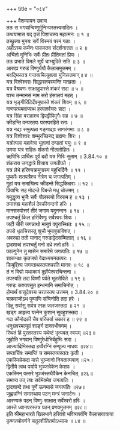 +++
title = "०८४"

+++
वैशम्पायन उवाच  
ततः स भगवान्विष्णुर्मुनिभ्यस्तत्त्वमादितः ।  
कथयामास यद् वृत्तं पिशाचस्य महात्मनः ॥ १ ॥  
तच्छ्रुत्वा मुनयः सर्वे विस्मयं परमं गताः ।  
अहोऽस्य कर्मणः पाकस्तव संदर्शनात्तत ॥ २ ॥  
अर्चितो मुनिभिः सर्वैः प्रीतः प्रीतिमतां प्रियः ।  
ततः प्रभाते विमले सूर्ये चाभ्युदिते सति ॥ ३ ॥  
आरुह्य गरुडं विष्णुर्ययौ कैलासमुत्तमम् ।  
भवद्भिस्तत्र गन्तव्यमित्युक्त्वा मुनिसत्तमान्॥ ४ ॥  
यत्र विश्वेश्वराः सिद्धास्तपस्यन्ति यतव्रताः ।  
यत्र वैश्रवणः साक्षादुपास्ते शंकरं सदा ॥ ५ ॥  
यश्च तन्मानसं नाम सरो हंसालयं महत् ।  
यत्र भृङ्गीरिटिर्देवमुपास्ते शंकरं शिवम् ॥ ६ ॥  
गाणपत्यमवाप्याथ हरपार्श्वचरः सदा ।  
यत्र सिंहा वराहाश्च द्विपद्वीपिमृगैः सह ॥ ७ ॥  
क्रीडन्ति वन्यरतयः परस्परहिते रताः ।  
यत्र नद्यः समुत्पन्ना गङ्गाद्याः सागरंगमाः ॥ ८ ॥  
यत्र विश्वेश्वरः शम्भुरच्छिनद् ब्रह्मणः शिरः ।  
यत्रोत्पन्ना महावेत्रा भूतानां दण्डतां ययुः ॥ ९ ॥  
उमया यत्र सहितः शंकरो नीललोहितः ।  
ऋषिभिः प्रार्थितः पूर्वं ददौ यत्र गिरिः सुताम् ॥ 3.84.१० ॥  
शंकराय जगद्धात्रे शिवाय जगतीपते ।  
यत्र लेभे हरिश्चक्रमुपास्य बहुभिर्दिनैः ॥ ११ ।  
पुष्करैः शतपत्रैश्च नेत्रेण च जगत्पतिम् ।  
गुहां यत्र समाश्रित्य क्रीडन्ते सिद्धकिन्नराः ॥ १२ ।  
प्रियाभिः सह मोदन्ते पिबन्ते मधु चोत्तमम् ।  
यमुद्धृत्य भुजैः सर्वैः पौलस्त्यो विरराम ह ॥ १३ ।  
तमारुह्य महाशैलं देवकीनन्दनो हरिः ।  
मानसस्योत्तरं तीरं जगाम यदुनन्दनः ॥ १४ ।  
तपश्चर्तुं किल हरिर्विष्णुः सर्वेश्वरः शिवः ।  
जटी चीरी जगन्नाथो मानुषं वपुरास्थितः ॥ १५ ॥  
तपसे धृतचित्तस्तु शुचौ भूमावुपाविशत् ।  
अवरुह्य ततो यानाद् गरुडाद्वेदसम्मितात् ॥ १६ ॥  
द्वादशाब्दं तपश्चर्तुं मनो दध्रे ततो हरिः ।  
फाल्गुनेन तु मासेन समारेभे जगत्पतिः ॥ १७ ॥  
शाकभक्षः कृतजपो वेदाध्ययनतत्परः ।  
किमुद्दिश्य जगन्ताथस्तपश्चरति मानवः ॥ १८ ॥  
तं न विद्मो यथाकामं दुर्ज्ञेयेश्वरचिन्तना ।  
तपस्यति तदा विष्णौ पर्वते भूतसेविते ॥ १९ ॥  
गरुडः कश्यपसुत इन्धनानि समाचिनोत् ।  
होमार्थं वासुदेवस्य चरतस्तप उत्तमम् ॥ 3.84.२० ॥  
चक्रराजोऽथ पुष्पाणि संचिनोति तदा हरेः ।  
दिक्षु सर्वासु सर्वत्र ररक्ष जलजस्तदा ॥ २१ ॥  
खड्ग आहृत्य यत्नेन कुशान् सुबहुशस्तदा ।  
गदा कौमोदकी चैव परिचर्या चकार ह ॥ २२ ॥  
धनुःप्रवरमत्युग्रं शार्ङ्ग दानवभीषणम् ।  
स्थितं हि पुरतस्तस्य यथेष्टं भृत्यवत् स्वयम् ॥२३॥  
जुहोति भगवान् विष्णुरेधोभिर्बहुभिः सदा ।  
आज्यादिभिस्तदा हव्यैरग्निं सम्पूज्य माधवः ॥२४॥  
सप्तार्चिषः समाप्तिं च समस्तव्यस्ततः कृती ।  
एकस्मिन्नेकदा मासे भुञ्जानो नियतात्मवान् ॥२५।  
द्वितीये त्वथ पर्याये भुञ्जन्नेकेन केशवः ।  
एकस्मिन् वत्सरे भुञ्जंस्तथैवैकेन केनचित् ॥२६॥  
समाप्य तत् तपः सर्वमेवमेव जगत्पतिः ।  
द्वादशाब्दे तथा पूर्णे ऊनमासे जगत्पतिः ॥२७॥  
जुह्वन्नग्निं समास्थाय पठन् मन्त्रं जनार्दनः ।  
आरण्यकं पठन् विष्णुः साक्षात् सर्वेश्वरो हरिः ।  
आस्ते ध्यानपरस्तत्र पठन् प्रणवमुत्तमम् ॥२८॥  
इति श्रीमहाभारते खिलभागे हरिवंशे भविष्यपर्वणि कैलासयात्रायां  
कृष्णतपोवर्णने चतुरशीतितमोऽध्यायः ॥ ८४ ॥